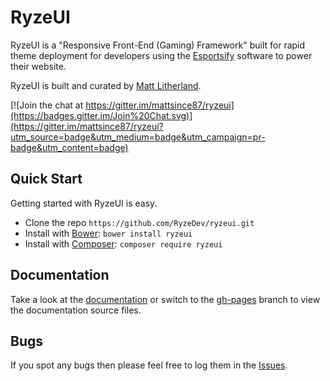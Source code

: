 # RyzeUI

RyzeUI is a "Responsive Front-End (Gaming) Framework" built for rapid theme deployment for developers using the [Esportsify](http://esportsify.com) software to power their website.

RyzeUI is built and curated by [Matt Litherland](http://twitter.com/mattsince87).

[![Join the chat at https://gitter.im/mattsince87/ryzeui](https://badges.gitter.im/Join%20Chat.svg)](https://gitter.im/mattsince87/ryzeui?utm_source=badge&utm_medium=badge&utm_campaign=pr-badge&utm_content=badge)

## Quick Start

Getting started with RyzeUI is easy.

  * Clone the repo `https://github.com/RyzeDev/ryzeui.git`
  * Install with [Bower](http://bower.io/): `bower install ryzeui`
  * Install with [Composer](https://getcomposer.org/): `composer require ryzeui`

## Documentation

Take a look at the [documentation](http://ryzedev.github.io/ryzeui/) or switch to the [gh-pages](https://github.com/mattsince87/ryzeui/tree/gh-pages) branch to view the documentation source files.

## Bugs

If you spot any bugs then please feel free to log them in the [Issues](https://github.com/mattsince87/ryzeui/issues).
